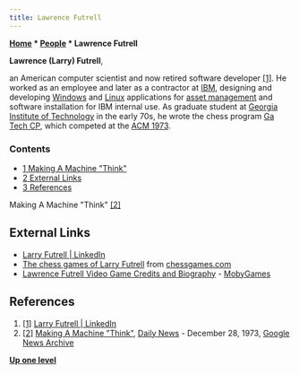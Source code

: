 ```yaml
---
title: Lawrence Futrell
---
```

**[Home](Home "Home") \* [People](People "People") \* Lawrence Futrell**


**Lawrence (Larry) Futrell**,  

an American computer scientist and now retired software developer <a id="cite-note-1" href="#cite-ref-1">[1]</a>. He worked as an employee and later as a contractor at [IBM](index.php?title=IBM&action=edit&redlink=1 "IBM (page does not exist)"), designing and developing [Windows](Windows "Windows") and [Linux](Linux "Linux") applications for [asset management](https://en.wikipedia.org/wiki/Asset_management) and software installation for IBM internal use. 
As graduate student at [Georgia Institute of Technology](Georgia_Institute_of_Technology "Georgia Institute of Technology") in the early 70s, he wrote the chess program [Ga Tech CP](Ga_Tech_CP "Ga Tech CP"), which competed at the [ACM 1973](ACM_1973 "ACM 1973").



### Contents


* [1 Making A Machine "Think"](#making-a-machine-.22think.22)
* [2 External Links](#external-links)
* [3 References](#references)






 [](https://news.google.com/newspapers?nid=1241&dat=19731228&id=-W9TAAAAIBAJ&sjid=64UDAAAAIBAJ&pg=3200,6816037) 
Making A Machine "Think" <a id="cite-note-2" href="#cite-ref-2">[2]</a>



## External Links


* [Larry Futrell | LinkedIn](https://www.linkedin.com/in/larryfutrell)
* [The chess games of Larry Futrell](http://www.chessgames.com/perl/chessplayer?pid=109409) from [chessgames.com](http://www.chessgames.com/index.html)
* [Lawrence Futrell Video Game Credits and Biography](https://www.mobygames.com/developer/sheet/view/developerId,1011119/) - [MobyGames](https://en.wikipedia.org/wiki/MobyGames)


## References


1. <a id="cite-ref-1" href="#cite-note-1">[1]</a> [Larry Futrell | LinkedIn](https://www.linkedin.com/in/larryfutrell)
2. <a id="cite-ref-2" href="#cite-note-2">[2]</a> [Making A Machine "Think"](https://news.google.com/newspapers?nid=1241&dat=19731228&id=-W9TAAAAIBAJ&sjid=64UDAAAAIBAJ&pg=3200,6816037), [Daily News](https://en.wikipedia.org/wiki/Daily_News_%28Kingsport%29) - December 28, 1973, [Google News Archive](https://en.wikipedia.org/wiki/Google_News_Archive)

**[Up one level](People "People")**







 
